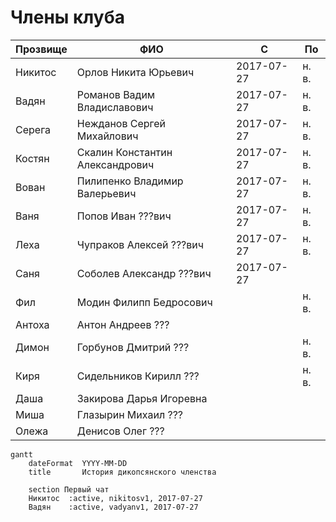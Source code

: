 # Члены клуба

| Прозвище | ФИО                             | С          | По    |
| -------- | ------------------------------- | ---------- | ----- |
| Никитос  | Орлов Никита Юрьевич            | 2017-07-27 | н. в. |
| Вадян    | Романов Вадим Владиславович     | 2017-07-27 | н. в. |
| Серега   | Нежданов Сергей Михайлович      | 2017-07-27 | н. в. |
| Костян   | Скалин Константин Александрович | 2017-07-27 | н. в. |
| Вован    | Пилипенко Владимир Валерьевич   | 2017-07-27 | н. в. |
| Ваня     | Попов Иван ???вич               | 2017-07-27 | н. в. |
| Леха     | Чупраков Алексей ???вич         | 2017-07-27 | н. в. |
| Саня     | Соболев Александр ???вич        | 2017-07-27 |       |
| Фил      | Модин Филипп Бедросович         |            | н. в. |
| Антоха   | Антон Андреев ???               |            |       |
| Димон    | Горбунов Дмитрий ???            |            | н. в. |
| Киря     | Сидельников Кирилл ???          |            | н. в. |
| Даша     | Закирова Дарья Игоревна         |            |       |
| Миша     | Глазырин Михаил ???             |            |       |
| Олежа    | Денисов Олег ???                |            |       |

```mermaid
gantt
    dateFormat  YYYY-MM-DD
    title       История дикопсянского членства

    section Первый чат
    Никитос  :active, nikitosv1, 2017-07-27
    Вадян    :active, vadyanv1, 2017-07-27
```
